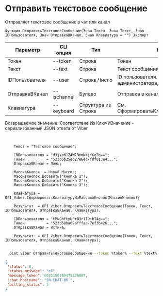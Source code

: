 ﻿---
sidebar_position: 1
---

# Отправить текстовое сообщение
 Отправляет текстовое сообщение в чат или канал



`Функция ОтправитьТекстовоеСообщение(Знач Токен, Знач Текст, Знач IDПользователя, Знач ОтправкаВКанал, Знач Клавиатура = "") Экспорт`

  | Параметр | CLI опция | Тип | Назначение |
  |-|-|-|-|
  | Токен | --token | Строка | Токен |
  | Текст | --text | Строка | Текст сообщения |
  | IDПользователя | --user | Строка,Число | ID пользователя. Для канала > администратора, для бота > получателя |
  | ОтправкаВКанал | --ischannel | Булево | Отправка в канал или в чат бота |
  | Клавиатура | --keyboard | Структура из Строка | См. СформироватьКлавиатуруИзМассиваКнопок |

  
  Возвращаемое значение:   Соответствие Из КлючИЗначение - сериализованный JSON ответа от Viber

<br/>




```bsl title="Пример кода"
    Текст = "Тестовое сообщение";

    IDПользователя = "d3jxe61Z4W73nmNkjYGgZg==";
    Токен          = "523b5b25ed27e6ec-fdf013e4...";
    ОтправкаВКанал = Ложь;

    МассивКнопок  = Новый Массив;
    МассивКнопок.Добавить("Кнопка 1");
    МассивКнопок.Добавить("Кнопка 2");
    МассивКнопок.Добавить("Кнопка 3");

    Клавиатура = OPI_Viber.СформироватьКлавиатуруИзМассиваКнопок(МассивКнопок);

    Результат  = OPI_Viber.ОтправитьТекстовоеСообщение(Токен, Текст, IDПользователя, ОтправкаВКанал, Клавиатура);

    IDПользователя = "tMNGhftyUPrB3r1lD+bT4g==";
    Токен          = "523b58ba82afffaa-7ef3b426...";
    ОтправкаВКанал = Истина;

    Результат  = OPI_Viber.ОтправитьТекстовоеСообщение(Токен, Текст, IDПользователя, ОтправкаВКанал, Клавиатура);
```



```sh title="Пример команды CLI"
    
  oint viber ОтправитьТекстовоеСообщение --token %token% --text %text% --user "d3jxe1111111111jYGgZg" --ischannel %ischannel% --keyboard %keyboard%

```

```json title="Результат"
{
 "status": 0,
 "status_message": "ok",
 "message_token": 6021150769475376807,
 "chat_hostname": "SN-CHAT-06_",
 "billing_status": 3
}
```
